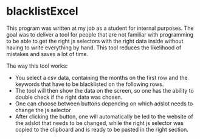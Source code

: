 # blacklistExcel

This program was written at my job as a student for internal purposes. The goal was to deliver a tool for people that are not familiar with programming to be able to get the right js selectors with the right data inside without having to write everything by hand. This tool reduces the likelihood of mistakes and saves a lot of time. 

The way this tool works:
- You select a csv data, containing the months on the first row and the keywords that have to be blacklisted on the following rows.
- The tool will then show the data on the screen, so one has the ability to double check if the right data was chosen.
- One can choose between buttons depending on which adslot needs to change the js selector
- After clicking the button, one will automatically be led to the website of the adslot that needs to be changed, while the right js selector was copied to the clipboard and is ready to be pasted in the right section.